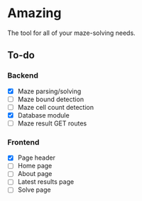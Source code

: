 # Amazing

The tool for all of your maze-solving needs.

## To-do

### Backend

- [x] Maze parsing/solving
- [ ] Maze bound detection
- [ ] Maze cell count detection
- [x] Database module
- [ ] Maze result GET routes

### Frontend

- [x] Page header
- [ ] Home page
- [ ] About page
- [ ] Latest results page
- [ ] Solve page
